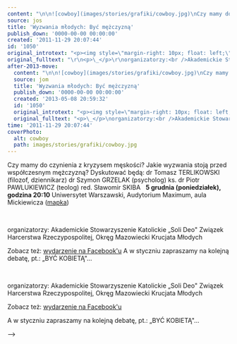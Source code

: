 ```yaml
---
content: "\n\n![cowboy](images/stories/grafiki/cowboy.jpg)\nCzy mamy do czynienia z kryzysem męskości?\nJakie wyzwania stoją przed współczesnym mężczyzną?\nDyskutować będą:\ndr Tomasz TERLIKOWSKI (filozof, dziennikarz)\ndr Szymon GRZELAK (psycholog)\nks. dr Piotr PAWLUKIEWICZ (teolog)\nred. Sławomir SKIBA\n\_\n**5 grudnia (poniedziałek), godzina 20:10**\nUniwersytet Warszawski, Audytorium Maximum, aula Mickiewicza\_([mapka](http://g.co/maps/5k8kj))\n\_\n\n<!--{{intro-break}}-->\n\n\_\n\norganizatorzy:\nAkademickie Stowarzyszenie Katolickie „Soli Deo\"\nZwiązek Harcerstwa Rzeczypospolitej, Okręg Mazowiecki \nKrucjata Młodych\_\n\nZobacz też: [wydarzenie na Facebook'u](https://www.facebook.com/event.php?eid=255074824550902)\nA w styczniu zapraszamy na kolejną debatę, pt.: „BYĆ  KOBIETĄ\"...\n\n\n<!--CONTENT FROM OLD SERVER (jos before 2013): \n\n![cowboy](images/stories/grafiki/cowboy.jpg)\n\r\n\nCzy mamy do czynienia z kryzysem męskości?\nJakie wyzwania stoją przed współczesnym mężczyzną?\n\r\n\nDyskutować będą:\ndr Tomasz TERLIKOWSKI (filozof, dziennikarz)\ndr Szymon GRZELAK (psycholog)\nks. dr Piotr PAWLUKIEWICZ (teolog)\nred. Sławomir SKIBA\n\r\n\n\_\n\r\n\n**5 grudnia (poniedziałek), godzina 20:10**\n\r\n\nUniwersytet Warszawski, Audytorium Maximum, aula Mickiewicza\_([mapka](http://g.co/maps/5k8kj))\n\r\n\n\_\n\r\n\n<!--{{intro-break}}-->\n\r\n\n\_\n\r\norganizatorzy:\nAkademickie Stowarzyszenie Katolickie „Soli Deo\"\nZwiązek Harcerstwa Rzeczypospolitej, Okręg Mazowiecki \nKrucjata Młodych\_\r\n\nZobacz też: [wydarzenie na Facebook'u](https://www.facebook.com/event.php?eid=255074824550902)\n\r\n\nA w styczniu zapraszamy na kolejną debatę, pt.: „BYĆ  KOBIETĄ\"...\n\n-->"
source: jos
title: 'Wyzwania młodych: Być mężczyzną'
publish_down: '0000-00-00 00:00:00'
created: '2011-11-29 20:07:44'
id: '1050'
original_introtext: "<p><img style=\"margin-right: 10px; float: left;\" src=\"images/stories/grafiki/cowboy.jpg\" width=\"128\" height=\"161\" alt=\"cowboy\" /></p>\r\n<p>Czy mamy do czynienia z kryzysem męskości?<br />Jakie wyzwania stoją przed współczesnym mężczyzną?</p>\r\n<p>Dyskutować będą:<br />dr Tomasz TERLIKOWSKI (filozof, dziennikarz)<br />dr Szymon GRZELAK (psycholog)<br />ks. dr Piotr PAWLUKIEWICZ (teolog)<br />red. Sławomir SKIBA</p>\r\n<p>\_</p>\r\n<p><strong>5 grudnia (poniedziałek), godzina 20:10</strong></p>\r\n<p><span style=\"text-decoration: underline;\">Uniwersytet Warszawski, Audytorium Maximum, aula Mickiewicza</span>\_(<a href=\"http://g.co/maps/5k8kj\">mapka</a>)</p>\r\n<p>\_</p>\r\n"
original_fulltext: "\r\n<p>\_</p>\r\norganizatorzy:<br />Akademickie Stowarzyszenie Katolickie „Soli Deo\"<br />Związek Harcerstwa Rzeczypospolitej, Okręg Mazowiecki <br />Krucjata Młodych\_\r\n<p>Zobacz też: <a href=\"https://www.facebook.com/event.php?eid=255074824550902\">wydarzenie na Facebook'u</a></p>\r\n<p>A w styczniu zapraszamy na kolejną debatę, pt.: „BYĆ  KOBIETĄ\"...</p>"
after-2013-move:
  content: "\n\n![cowboy](images/stories/grafiki/cowboy.jpg)\nCzy mamy do czynienia z kryzysem męskości?\nJakie wyzwania stoją przed współczesnym mężczyzną?\nDyskutować będą:\ndr Tomasz TERLIKOWSKI (filozof, dziennikarz)\ndr Szymon GRZELAK (psycholog)\nks. dr Piotr PAWLUKIEWICZ (teolog)\nred. Sławomir SKIBA\n\_\n**5 grudnia (poniedziałek), godzina 20:10**\nUniwersytet Warszawski, Audytorium Maximum, aula Mickiewicza\_([mapka](http://g.co/maps/5k8kj))\n\_\n\n<!--{{intro-break}}-->\n\n\_\n\norganizatorzy:\nAkademickie Stowarzyszenie Katolickie „Soli Deo\"\nZwiązek Harcerstwa Rzeczypospolitej, Okręg Mazowiecki \nKrucjata Młodych\_\n\nZobacz też: [wydarzenie na Facebook'u](https://www.facebook.com/event.php?eid=255074824550902)\nA w styczniu zapraszamy na kolejną debatę, pt.: „BYĆ  KOBIETĄ\"...\n"
  source: jom
  title: 'Wyzwania młodych: Być mężczyzną'
  publish_down: '0000-00-00 00:00:00'
  created: '2013-05-08 20:59:32'
  id: '1050'
  original_introtext: "<p><img style=\"margin-right: 10px; float: left;\" src=\"images/stories/grafiki/cowboy.jpg\" width=\"128\" height=\"161\" alt=\"cowboy\" /></p>\n<p>Czy mamy do czynienia z kryzysem męskości?<br />Jakie wyzwania stoją przed współczesnym mężczyzną?</p>\n<p>Dyskutować będą:<br />dr Tomasz TERLIKOWSKI (filozof, dziennikarz)<br />dr Szymon GRZELAK (psycholog)<br />ks. dr Piotr PAWLUKIEWICZ (teolog)<br />red. Sławomir SKIBA</p>\n<p>\_</p>\n<p><strong>5 grudnia (poniedziałek), godzina 20:10</strong></p>\n<p><span style=\"text-decoration: underline;\">Uniwersytet Warszawski, Audytorium Maximum, aula Mickiewicza</span>\_(<a href=\"http://g.co/maps/5k8kj\">mapka</a>)</p>\n<p>\_</p>"
  original_fulltext: "<p>\_</p>\norganizatorzy:<br />Akademickie Stowarzyszenie Katolickie „Soli Deo\"<br />Związek Harcerstwa Rzeczypospolitej, Okręg Mazowiecki <br />Krucjata Młodych\_\n<p>Zobacz też: <a href=\"https://www.facebook.com/event.php?eid=255074824550902\">wydarzenie na Facebook'u</a></p>\n<p>A w styczniu zapraszamy na kolejną debatę, pt.: „BYĆ  KOBIETĄ\"...</p>"
time: '2011-11-29 20:07:44'
coverPhoto:
  alt: cowboy
  path: images/stories/grafiki/cowboy.jpg
---
```

Czy mamy do czynienia z kryzysem męskości?
Jakie wyzwania stoją przed współczesnym mężczyzną?
Dyskutować będą:
dr Tomasz TERLIKOWSKI (filozof, dziennikarz)
dr Szymon GRZELAK (psycholog)
ks. dr Piotr PAWLUKIEWICZ (teolog)
red. Sławomir SKIBA
 
**5 grudnia (poniedziałek), godzina 20:10**
Uniwersytet Warszawski, Audytorium Maximum, aula Mickiewicza ([mapka](http://g.co/maps/5k8kj))
 

<!--{{intro-break}}-->

 

organizatorzy:
Akademickie Stowarzyszenie Katolickie „Soli Deo"
Związek Harcerstwa Rzeczypospolitej, Okręg Mazowiecki 
Krucjata Młodych 

Zobacz też: [wydarzenie na Facebook'u](https://www.facebook.com/event.php?eid=255074824550902)
A w styczniu zapraszamy na kolejną debatę, pt.: „BYĆ  KOBIETĄ"...


<!--CONTENT FROM OLD SERVER (jos before 2013): 




Czy mamy do czynienia z kryzysem męskości?
Jakie wyzwania stoją przed współczesnym mężczyzną?


Dyskutować będą:
dr Tomasz TERLIKOWSKI (filozof, dziennikarz)
dr Szymon GRZELAK (psycholog)
ks. dr Piotr PAWLUKIEWICZ (teolog)
red. Sławomir SKIBA


 


**5 grudnia (poniedziałek), godzina 20:10**


Uniwersytet Warszawski, Audytorium Maximum, aula Mickiewicza ([mapka](http://g.co/maps/5k8kj))


 


<!--{{intro-break}}-->


 

organizatorzy:
Akademickie Stowarzyszenie Katolickie „Soli Deo"
Związek Harcerstwa Rzeczypospolitej, Okręg Mazowiecki 
Krucjata Młodych 

Zobacz też: [wydarzenie na Facebook'u](https://www.facebook.com/event.php?eid=255074824550902)


A w styczniu zapraszamy na kolejną debatę, pt.: „BYĆ  KOBIETĄ"...

-->

<!--{{json:{"created_date":"2011-11-29 20:07:44","publish_down":"0000-00-00 00:00:00","id":"1050"}}}-->
